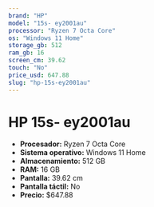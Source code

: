 ```yaml
---
brand: "HP"
model: "15s- ey2001au"
processor: "Ryzen 7 Octa Core"
os: "Windows 11 Home"
storage_gb: 512
ram_gb: 16
screen_cm: 39.62
touch: "No"
price_usd: 647.88
slug: "hp-15s-ey2001au"
---
```


# HP 15s- ey2001au

- **Procesador:** Ryzen 7 Octa Core
- **Sistema operativo:** Windows 11 Home
- **Almacenamiento:** 512 GB
- **RAM:** 16 GB
- **Pantalla:** 39.62 cm
- **Pantalla táctil:** No
- **Precio:** $647.88
